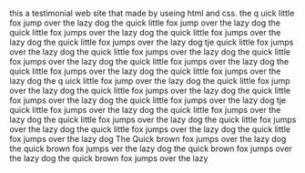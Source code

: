 this a testimonial web site that made by useing html and css.
the q uick little fox jump over the lazy dog 
the quick little fox jump over the lazy dog 
the quick little fox jumps over the lazy dog 
the quick little fox jumps over the lazy dog 
the quick little fox jumps over the lazy dog 
tje quick little fox jumps over the lazy dog
the quick little fox jumps over the lazy dog
the quick little fox jumps over the lazy dog
the quick little fox jumps over the lazy dog
the quick little fox jumps over the lazy dog
the quick little fox jumps over the lazy dog
the q uick little fox jump over the lazy dog 
the quick little fox jump over the lazy dog 
the quick little fox jumps over the lazy dog 
the quick little fox jumps over the lazy dog 
the quick little fox jumps over the lazy dog 
tje quick little fox jumps over the lazy dog
the quick little fox jumps over the lazy dog
the quick little fox jumps over the lazy dog
the quick little fox jumps over the lazy dog
the quick little fox jumps over the lazy dog
the quick little fox jumps over the lazy dog
The Quick brown fox jumps over the lazy dog
the quick brown fox jumps ver the lazy dog 
the quick brown fox jumps over the lazy dog 
the quick brown fox jumps over the lazy
